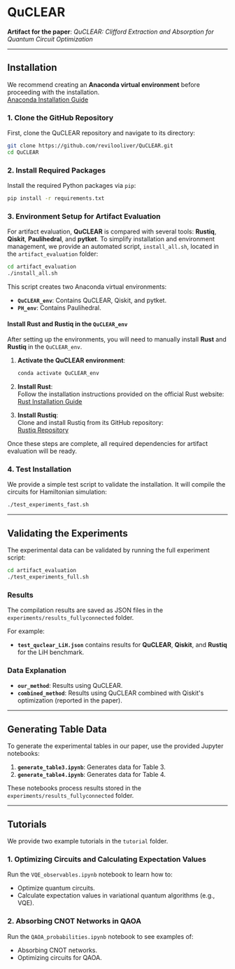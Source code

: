 # QuCLEAR  
**Artifact for the paper**: *QuCLEAR: Clifford Extraction and Absorption for Quantum Circuit Optimization*

---

## Installation

We recommend creating an **Anaconda virtual environment** before proceeding with the installation.  
[Anaconda Installation Guide](https://docs.anaconda.com/anaconda/install/)

### **1. Clone the GitHub Repository**
First, clone the QuCLEAR repository and navigate to its directory:

```bash
git clone https://github.com/revilooliver/QuCLEAR.git
cd QuCLEAR
```

### **2. Install Required Packages**
Install the required Python packages via `pip`:

```bash
pip install -r requirements.txt
```

### **3. Environment Setup for Artifact Evaluation**

For artifact evaluation, **QuCLEAR** is compared with several tools: **Rustiq**, **Qiskit**, **Paulihedral**, and **pytket**. To simplify installation and environment management, we provide an automated script, `install_all.sh`, located in the `artifact_evaluation` folder:

```bash
cd artifact_evaluation
./install_all.sh
```

This script creates two Anaconda virtual environments:
- **`QuCLEAR_env`**: Contains QuCLEAR, Qiskit, and pytket.  
- **`PH_env`**: Contains Paulihedral.  

#### **Install Rust and Rustiq in the `QuCLEAR_env`**

After setting up the environments, you will need to manually install **Rust** and **Rustiq** in the `QuCLEAR_env`.

1. **Activate the QuCLEAR environment**:
   ```bash
   conda activate QuCLEAR_env
   ```

2. **Install Rust**:  
   Follow the installation instructions provided on the official Rust website:  
   [Rust Installation Guide](https://www.rust-lang.org/tools/install)

3. **Install Rustiq**:  
   Clone and install Rustiq from its GitHub repository:  
   [Rustiq Repository](https://github.com/smartiel/rustiq/tree/main)

Once these steps are complete, all required dependencies for artifact evaluation will be ready.


### **4. Test Installation**
We provide a simple test script to validate the installation. It will compile the circuits for Hamiltonian simulation:

```bash
./test_experiments_fast.sh
```

---

## Validating the Experiments

The experimental data can be validated by running the full experiment script:

```bash
cd artifact_evaluation
./test_experiments_full.sh
```

### **Results**
The compilation results are saved as JSON files in the `experiments/results_fullyconnected` folder.  

For example:  
- **`test_quclear_LiH.json`** contains results for **QuCLEAR**, **Qiskit**, and **Rustiq** for the LiH benchmark.  

### **Data Explanation**
- **`our_method`**: Results using QuCLEAR.
- **`combined_method`**: Results using QuCLEAR combined with Qiskit's optimization (reported in the paper).

---

## Generating Table Data

To generate the experimental tables in our paper, use the provided Jupyter notebooks:

1. **`generate_table3.ipynb`**: Generates data for Table 3.  
2. **`generate_table4.ipynb`**: Generates data for Table 4.  

These notebooks process results stored in the `experiments/results_fullyconnected` folder.

---

## Tutorials

We provide two example tutorials in the `tutorial` folder.

### **1. Optimizing Circuits and Calculating Expectation Values**
Run the `VQE_observables.ipynb` notebook to learn how to:  
- Optimize quantum circuits.  
- Calculate expectation values in variational quantum algorithms (e.g., VQE).

### **2. Absorbing CNOT Networks in QAOA**
Run the `QAOA_probabilities.ipynb` notebook to see examples of:  
- Absorbing CNOT networks.  
- Optimizing circuits for QAOA.
